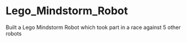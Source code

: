 # Lego_Mindstorm_Robot
Built a Lego Mindstorm Robot which took part in a race against 5 other robots
